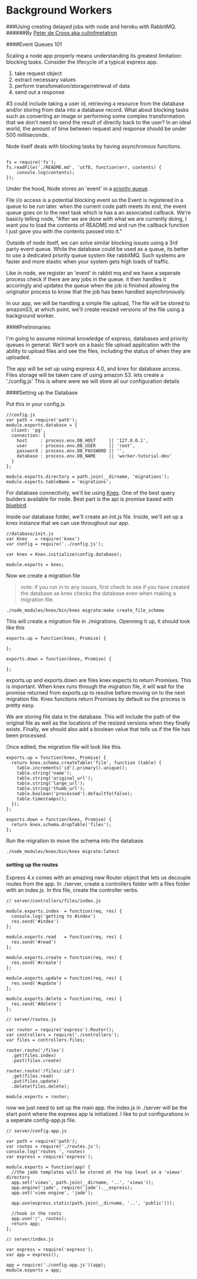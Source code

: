Background Workers
========================
###Using creating delayed jobs with node and heroku with RabbitMQ.
######By [Peter de Croos aka cultofmetatron](http://blog.peterdecroos.com)

####Event Queues 101

Scaling a node app properly means understanding its greatest limitation: blocking tasks. Consider the lifecycle of a typical express app.

1. take request object
2. extract necessary values
3. perform transfomation/storage/retrieval of data
4. send out a response

\#3 could include taking a user id, retrieving a resource from the database and/or storing from data into a database record. What about blocking tasks such as converting an image or performing some complex transformation that we don't need to send the result of directly back to the user?  In an ideal world, the amount of time between request and response should be under 500 milliseconds. 

Node itself deals with blocking tasks by having asynchronous functions. 

```

fs = require('fs');
fs.readFile('./README.md', 'utf8, function(err, contents) {
	console.log(contents);
});

```

Under the hood, Node stores an 'event' in a [priority queue](http://en.wikipedia.org/wiki/Priority_queue). 

File i/o access is a potential blocking event so the Event is registered in a queue to be run later. when the current code path meets its end, the event queue goes on to the next task which is has a an associated callback. We're basicly telling node, "After we are done with what we are currently doing, I want you to load the contents of README.md and run the callback function I just gave you with the contents passed into it."


Outside of node itself, we can solve similar blocking issues using a 3rd party event queue. While the database could be used as a queue, its better to use a dedicated priority queue system like rabbitMQ. Such systems are faster and more elastic when your system gets high loads of traffic. 

Like in node, we register an 'event' in rabbit mq and we have a seperate process check if there are any jobs in the queue. it then handles it accoringly and updates the queue when the job is finished allowing the originator process to know that the job has been handled asynchronously.

In our app, we will be handling a simple file upload, The file will be stored to amazonS3, at which point, we'll create resized versions of the file using a background worker.

####Preliminaries

I'm going to assume minimal knowledge of express, databases and priority queues in general. We'll work on a basic file upload application with the ability to upload files and see the files, including the status of when they are uploaded.
 
The app will be set up using express 4.0, and knex for database access. Files storage will be taken care of using amazon S3.
lets create a './config.js' This is where were we will store all our configuration details

####Setting up the Database

Put this in your config.js

```
//config.js
var path = require('path');
module.exports.database = {
  client: 'pg',
  connection: {
    host     : process.env.DB_HOST     || '127.0.0.1',
    user     : process.env.DB_USER     || 'root',
    password : process.env.DB_PASSWORD || '',
    database : process.env.DB_NAME     || 'worker-tutorial-dev' 
  }
};

module.exports.directory = path.join(__dirname, 'migrations');
module.exports.tableName = 'migrations';

```
For database connectivity, we'll be using [Knex](http://knexjs.org/). One of the best query builders available for node. Best part is the api is promise based with [bluebird](https://github.com/petkaantonov/bluebird).

Inside our database folder, we'll create an init.js file.  Inside, we'll set up a knex instance that we can use throughout our app.

```
//database/init.js
var Knex   = require('knex')
var config = require('../config.js');

var knex = Knex.initialize(config.database);

module.exports = knex;
```

Now we create a migration file

> note: if you run in to any issues, first check to see if you have created the database as knex checks the database even when making a migration file.

```
./node_modules/knex/bin/knex migrate:make create_file_schema

```

This will create a migration file in ./migrations. Openning it up, it should look like this

```
exports.up = function(knex, Promise) {
  
};

exports.down = function(knex, Promise) {
  
};
```

exports.up and exports.down are files knex expects to return Promises. This is important. When knex runs through the migration file, it will wait for the promise returned from exports.up to resolve before moving on to the next migration file. Knex functions return Promises by default so the process is pretty easy.

We are storing file data in the database. This will include the path of the original file as well as the locations of the resized versions when they finally exists. Finally, we should also add a boolean value that tells us if the file has been processed.

Once edited, the migration file will look like this.

```
exports.up = function(knex, Promise) {
  return knex.schema.createTable('file', function (table) {
    table.increments('id').primary().unique();
    table.string('name');
    table.string('original_url');
    table.string('large_url');
    table.string('thumb_url');
    table.boolean('processed').defaultTo(false);
    table.timestamps();
  });
};

exports.down = function(knex, Promise) {
  return knex.schema.dropTable('files');
};
```
Run the migration to move the schema into the database.

```
./node_modules/knex/bin/knex migrate:latest

```


#### setting up the routes

Express 4.x comes with an amazing new Router object that lets us decouple routes from the app.
In ./server, create a controllers folder with a files folder with an index.js. In this file, create the controller verbs.

```
// server/controllers/files/index.js

module.exports.index  = function(req, res) {
  console.log('getting to #index')
  res.send('#index')
};

module.exports.read   = function(req, res) {
  res.send('#read')
};

module.exports.create = function(req, res) {
  res.send('#create')
};

module.exports.update = function(req, res) {
  res.send('#update')
};

module.exports.delete = function(req, res) {
  res.send('#delete')
};
```

```
// server/routes.js

var router = require('express').Router();
var controllers = require('./controllers');
var files = controllers.files;

router.route('/files')
  .get(files.index)
  .post(files.create)
  
router.route('/files/:id')
  .get(files.read)
  .put(files.update)
  .delete(files.delete);

module.exports = router;

```

now we just need to set up the main app. the index.js in ./server will be the start point where
the express app is initialized. I like to put configurations in a seperate config-app.js file.

```
// server/config-app.js

var path = require('path');
var routes = require('./routes.js');
console.log('routes ', routes)
var express = require('express');

module.exports = function(app) {
  //the jade templates will be stored at the top level in a 'views' directory
  app.set('views', path.join(__dirname, '..', 'views'));
  app.engine('jade', require('jade').__express);
  app.set('view engine', 'jade');

  app.use(express.static(path.join(__dirname, '..', 'public')));

  //hook in the roots
  app.use('/', routes);
  return app;
};

```

```
// server/index.js

var express = require('express');
var app = express();

app = require('./config-app.js')(app);
module.exports = app;

```

















